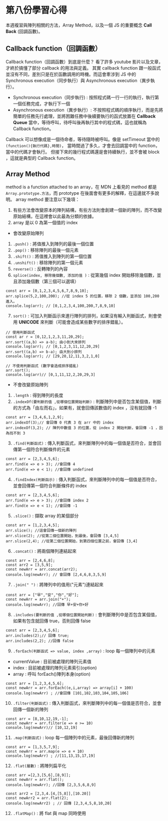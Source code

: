 # 第八份學習心得

本週複習與陣列相關的方法，Array Method，以及一個 JS 的重要概念 **Call Back** (回調函數)。

## Callback function（回調函數）

Callback function（回調函數）到底是什麼？ 看了許多 youtube 影片以及文章，才終於搞懂了部分 callback 的用法與定義。
其實 callback function 跟一般函式並沒有不同，差別只是在於函數調用的時機。而這會牽涉到 JS 中的 Synchronous execution（同步執行）與 Asynchronous execution（異步執行）。

- Synchronous execution（同步執行) : 按照程式碼一行一行的執行，執行第一個任務完成，才執行下一個
- Asynchronous execution（異步執行）: 不按照程式碼的順序執行，而是先將簡單的任務先行處理，並將困難任務中後續要執行的函式放置在 **Callback Queue** 當中，等待呼叫，待呼叫後再執行其中的程式碼，這也就稱為 Callback function。

Callback 可以想像成是一個待命者，等待隨時被呼叫。像是 setTimeout 當中的 `(function(){執行代碼},時間)`， 當時間過了多久，才會去回調當中的 function，當中的代碼才會執行。
但接下來的幾行程式碼還是會持續執行，並不會被 block ，這就是典型的 Callback function。

## Array Method

method is a function attached to an array，在 MDN 上看見的 method 都是 `Array.prototype.方法`，而 prototype 在後面會有更多的解釋，在這邊就不多說明。
array method 要注意以下幾項：

1. 有些方法會改變原本的陣列結構，有些方法則會創建一個新的陣列，而不改變原始結構，在這裡會以此最為分類的依據。
2. array 是以 0 為第一個值的 index

- 會改變原始陣列

1. `.push()` : 將值推入到陣列的最後一個位置
2. `.pop()` : 移除陣列的最後一個元素
3. `.shift()` : 將值推入到陣列的第一個位置
4. `.unshift()` : 移除陣列的第一個元素
5. `reverse()` : 反轉陣列的內容
6. `splice(index, 移除幾個數, 添加的值 )` : 從第幾個 index 開始移除幾個數，並且添加幾個數（第三個可以選填）

```
const arr = [0,1,2,3,4,5,6,7,8,9,10];
arr.splice(5,2,100,200); //從 index 5 的位置，移除 2 個數，並添加 100,200 進入。
console.log(arr); // [0,1,2,3,4,100,200,7,8,9,10]
```

7. `sort()` : 可加入判斷函示來進行陣列的排列，如果沒有輸入判斷函式，則會使用 **UNICODE** 來判斷（可能會造成某些數字的排序錯亂）。

```
// 使用判斷函式
const ar r = [0,12,1,2,3,11,20,29];
arr.sort((a,b) => a-b); 由小到大來排列
console.log(arr); // [0,1,2,3,11,12,20,29]
arr.sort((a,b) => b-a); 由大到小排列
console.log(arr); // [29,20,12,11,3,2,1,0]

// 不使用判斷函式 (數字會造成排序錯亂)
arr.sort();
console.log(arr)// [0,1,11,12,2,20,29,3]
```

- 不會改變原始陣列

1. `.length` : 得到陣列的長度
2. `.indexOf(要判斷的值 ,從哪個位置開始判斷)` : 判斷陣列中是否包含某個值，判斷的方式為「由左而右」，如果有，就會回傳該數值的 index ，沒有就回傳 -1

```
const arr = [3,4,6,1,2,9];
arr.indexOf(3);// 會回傳 0 代表 3 在 arr 中的 index
arr.indexOf(3,2); // 陣列中數值 3 的位置，從 index 2 開始判斷，會回傳 -1 ，因為找不到 3
```

3. `.find(判斷函式)` : 傳入判斷函式，來判斷陣列中的每一個值是否符合，並會回傳第一個符合判斷條件的元素

```
const arr = [2,3,4,5,6];
arr.find(e => e > 3); //會回傳 4
arr.find(e => e < 1); //會回傳 undefined
```

4. `.findIndex(判斷函示)` : 傳入判斷函式，來判斷陣列中的每一個值是否符合，並會回傳第一個符合判斷條件的 index

```
const arr = [2,3,4,5,6];
arr.find(e => e > 3); //會回傳 index 2
arr.find(e => e < 1); //會回傳 -1

```

5. `.slice()` : 擷取 array 的某個部分

```
const arr = [1,2,3,4,5];
arr.slice(); //這會回傳一個新的陣列
arr.slice(2); //從第二個位置開始，到最後，會回傳 [3,4,5]
arr.slice(2,4); //從第二個位置開始，到第四個位置之前，會回傳 [3,4]
```

6. `.concat()` : 將兩個陣列連結起來

```
const arr = [2,4,6,8];
const arr2 = [3,5,9];
const newArr = arr.concat(arr2);
console.log(newArr); // 會回傳 [2,4,6,8,3,5,9]
```

7. `.join(" ")` : 將陣列中的值用("元素")連結起來

```
const arr = ["早","安","你","好"];
const newArr = arr.join("+");
console.log(newArr); //回傳 早+安+你+好
```

8. `.includes(要判斷的值 ,從哪個位置開始判斷)` : 會判斷陣列中是否包含某個值，如果有包含就回傳 true，否則回傳 false

```
const arr = [2,3,4,5,6];
arr.includes(2);// 回傳 true;
arr.includes(2,2); //回傳 false

```

9. `.forEach(判斷函式 => value, index ,array)` : loop 每一個陣列中的元素

- currentValue : 目前被處理的陣列元素值
- index : 目前被處理的陣列元素索引(option)
- array : 呼叫 forEach()陣列本身(option)

```
const arr = [1,2,3,4,5,6];
const newArr = arr.forEach((e,i,array) => array[i] + 100)
console.log(newArr) ; //會回傳 [101,102,103,104,105,106]
```

10. `.filter(判斷函式)` : 傳入判斷函式，來判斷陣列中的每一個值是否符合，並會回傳一個新的陣列

```
const arr = [8,10,12,19,-1];
const newArr = arr.filter(e => e >= 10)
console.log(newArr)// [10,12,19]
```

11. `.map(判斷函式)` : loop 每一個陣列中的元素，最後回傳新的陣列

```
const arr = [1,3,5,7,9];
const newArr = arr.map(e => e + 10)
console.log(newArr) ; //[11,13,15,17,19]
```

12. `.flat(層數)` : 將陣列扁平化

```
const arr =[2,3,[5,6],[8,9]];
const newArr = arr.flat();
console.log(newArr); //回傳 [2,3,5,6,8,9]

const arr2 = [2,3,4.[4,[5,8]],[10.20]]
const newArr2 = arr.flat(2);
console.log(newArr2) ; // 回傳 [2,3,4,5,8,10,20]
```

12. `.flatMap()` : 將 flat 與 map 同時使用
